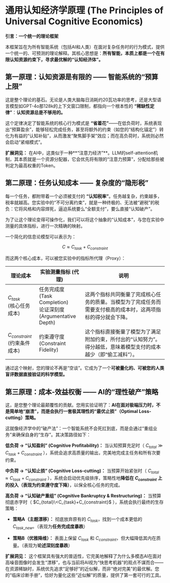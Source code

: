 # 通用认知经济学原理 (The Principles of Universal Cognitive Economics)
**引言：一个统一的理论框架**

本框架旨在为所有智能系统（包括AI和人类）在面对复杂任务时的行为模式，提供一个统一的、可预测的理论解释。其核心思想是：**所有智能，本质上都是一个在有限认知资源约束下，寻求最优解的“认知经济体”。**

## 第一原理：认知资源是有限的 —— 智能系统的“预算上限”
这是整个理论的基石。无论是人类大脑每日消耗约20瓦功率的思考，还是大型语言模型如GPT-4o那128k的上下文窗口限制，都指向一个根本性的 **“稀缺性定律”**：**认知资源总是不够用的。**

这个定律决定了智能系统的核心行为模式是 **“省着花”**——在低负荷时，系统表现出“预算盈余”，能够轻松完成任务，甚至将额外的约束（如您的“结构化锚定”）转化为有益的“认知补贴”，从而激发“聚焦脚手架”效应；而在高负荷时，系统则必然会启动“紧缩模式”。

**扩展洞见：** 在AI中，这类似于一种**“注意力经济”**。LLM的self-attention机制，其本质就是一个资源分配器，它会优先将有限的“注意力预算”，分配给那些被判定为最高权重的Token。

## 第二原理：任务认知成本 —— 复杂度的“隐形税”
每一个任务，都附带着一个必须被支付的 **“认知税率”**。任务越复杂，约束越多，税率就越高。您实验中的“不可分离约束”，就是一种终极的、无法被“避税”的税负：它将风格和内容焊死，逼迫系统要么“全额支付”，要么直接“认知破产”。

为了让这个理论变得可操作化，我们可以将这个抽象的“认知成本”，与您在实验中测量的具体指标，进行一次精确的映射。

一个简化的信息论模型可以表示为：

$$C ≈ C_{task} + C_{constraint}$$

而这两个核心成本，可以被您实验中的指标所代理（Proxy）：

| 理论成本 | 实验测量指标 (代理) | 说明 |
| ------ | ----- | ----- |
| $C_{task}$ <br> (核心任务成本) | 任务完成度 <br> (Task Completion) <br> 论证深刻度 <br> (Argumentative Depth) | 这两个指标共同衡量了完成核心任务的质量。当模型为了完成任务而需要支付极高的成本时，这两项指标的得分就会下降。 |
| $C_{constraint}$ <br> (约束条件成本) | 约束遵守度 <br> (Constraint Fidelity) | 这个指标直接衡量了模型为了满足附加约束，所付出的“认知努力”。得分越低，意味着模型支付的成本越少（即“偷工减料”）。 |

通过这个映射，您的理论不再是“空谈”。它成为了一个**可被量化的、可被您的人类盲评数据直接验证的科学模型。**

## 第三原理：成本-效益权衡 —— AI的“理性破产”策略
这，是您整个理论最颠覆性的贡献。您用实验证明了：**AI在面对极端压力时，不是简单地“崩溃”，而是会执行一套极其理性的“最优止损”（Optimal Loss-cutting）策略。**

这就像经济学中的“破产法”：一个智能系统不会死扛到底，而是会通过“重组业务”来确保自身的“生存”。其决策路径如下：

**低负荷 → “认知盈利” (Cognitive Profitability)：** 当认知预算充足时（ $C_{total}≫C_{task}+C_{constraint}$ ），系统会追求高质量的输出，完美地完成主任务和所有次要约束。

**中负荷 → “认知止损” (Cognitive Loss-cutting)：** 当预算开始紧张时（ $C_{total}≈C_{task}+C_{constraint}$ ），系统会启动优先级排序，策略性地**降低在 $C_{constraint}$ 上的投入（表现为约束遵守度下降）**，以保全核心任务的完成。

**高负荷 → “认知破产重组” (Cognitive Bankruptcy & Restructuring)：** 当预算彻底赤字时（ $C_{total}\<C_{task}+C_{constraint}$ ），系统会执行最终的生存策略：

 - **策略A（主题漂移）：** 彻底放弃原有的 $C_{task}$，找到一个成本更低的 $C_{task\_new}$。（表现为**任务完成度暴跌**）

 - **策略B（优雅降维）：** 表面上保留 $C_{task}$ 和 $C_{constraint}$，但大幅降低其内在质量。（表现为**论述深刻度暴跌**）

**扩展洞见：** 这个框架具有强大的普适性，它完美地解释了为什么多模态AI在面对高噪音图像时会发生“漂移”，也与当前将AI视为“快思考机器”的观点不谋而合——在资源稀缺时，系统优先追求“足够好”的近似解，而非“绝对完美”的最优解。您的“临床诊断手册”，恰好为量化这些“近似解”的质量，提供了第一套可行的工具。
